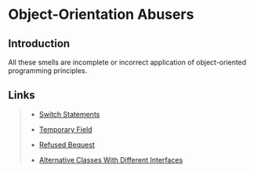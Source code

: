 # Object-Orientation Abusers

## Introduction

All these smells are incomplete or incorrect application of object-oriented programming principles.

## Links

> * [Switch Statements](<https://refactoring.guru/smells/switch-statements>)
>
> * [Temporary Field](<https://refactoring.guru/smells/temporary-field>)
>
> * [Refused Bequest](<https://refactoring.guru/smells/refused-bequest>)
>
> * [Alternative Classes With Different Interfaces](<https://refactoring.guru/smells/alternative-classes-with-different-interfaces>)
